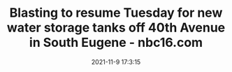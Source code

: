 ---
"title": "Blasting to resume Tuesday for new water storage tanks off 40th Avenue in South Eugene - nbc16.com"
"date": "2021-11-9 17:3:15"
"feed_name": "GOOGLENEWSCONSTRUCTION"
"feed_website": "https://news.google.com/search?q=construction%2Bincident&hl=en-US&gl=US&ceid=US:en"
"feed_rss": "https://news.google.com/rss/search?q=construction%2Bincident&hl=en-US&gl=US&ceid=US:en"
"link": "https://nbc16.com/news/local/work-continues-on-new-water-storage-tanks-off-40th-avenue-in-south-eugene"
"source": "{'href': 'https://nbc16.com', 'title': 'nbc16.com'}"
"file": "_posts/2021-1-1-6815294759001a5b5c3adb19ee6c53db09b8fbe1.md"
"accident": "1"
"drilling": "1"
"dead": "0"
"injured": "0"
"arrested": "0"
"place": "unknown place"
"where": "unknown site"
"causes": "unknown"
"place_uri": "unknown place"
---